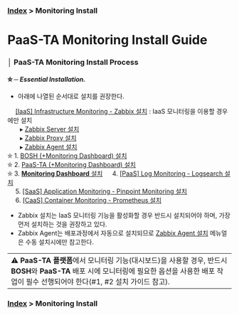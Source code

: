 ### [Index](https://github.com/PaaS-TA/Guide/tree/working-new-template) > Monitoring Install


# PaaS-TA Monitoring Install Guide


### │ PaaS-TA Monitoring Install Process


#### ⛤ ─ *Essential Installation.*  
- 아래에 나열된 순서대로 설치를 권장한다.

　 [[IaaS] Infrastructure Monitoring - Zabbix 설치](#) : IaaS 모니터링을 이용할 경우에만 설치  
 　　▸ [Zabbix Server 설치](PAAS-TA_MONITORING_ZABBIX-SERVER_INSTALL.md)  
 　　▸ [Zabbix Proxy 설치](PAAS-TA_MONITORING_ZABBIX-PROXY_INSTALL.md)  
 　　▸ [Zabbix Agent 설치](PAAS-TA_MONITORING_ZABBIX-AGENT_INSTALL.md)  
⛤ 1. [BOSH (+Monitoring Dashboard) 설치](PAAS-TA_BOSH2_MONITORING_INSTALL_GUIDE.md)  
⛤ 2. [PaaS-TA (+Monitoring Dashboard) 설치](PAAS-TA_CORE_MONITORING_INSTALL_GUIDE.md)  
⛤ 3. [**Monitoring Dashboard** 설치](PAAS-TA_MONITORING_PAAS-TA_MONITORING_INSTALL.md)
　 4. [[PaaS] Log Monitoring - Logsearch 설치](PAAS-TA_MONITORING_LOGSEARCH_INSTALL.md)  
　 5. [[SaaS] Application Monitoring - Pinpoint Monitoring 설치](PAAS-TA_MONITORING_PINPOINT_MONITORING_INSTALL.md)  
　 6. [[CaaS] Container Monitoring - Prometheus 설치](PAAS-TA_MONITORING_CONTAINER_SERVICE_INSTALL.md)  

- Zabbix 설치는 IaaS 모니터링 기능을 활성화할 경우 반드시 설치되어야 하며, 가장 먼저 설치하는 것을 권장하고 있다.
- Zabbix Agent는 배포과정에서 자동으로 설치되므로 [Zabbix Agent 설치](PAAS-TA_MONITORING_ZABBIX-AGENT_INSTALL.md)  메뉴얼은 수동 설치시에만 참고한다.

<table>
  <tr>
    <td>⚠️ <b>PaaS-TA 플랫폼</b>에서 모니터링 기능(대시보드)을 사용할 경우, 반드시 <b>BOSH</b>와 <b>PaaS-TA</b> 배포 시에 모니터링에 필요한 옵션을 사용한 배포 작업이 필수 선행되어야 한다(#1, #2 설치 가이드 참고).</td>
  </tr>
</table>


### [Index](https://github.com/PaaS-TA/Guide/tree/working-new-template) > Monitoring Install